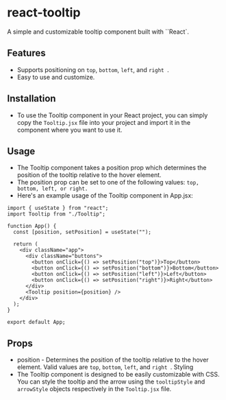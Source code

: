# react-tooltip

A simple and customizable tooltip component built with ``React`.

## Features

- Supports positioning on `top`, `bottom`, `left`, and `right `.
- Easy to use and customize.

## Installation

- To use the Tooltip component in your React project, you can simply copy the `Tooltip.jsx` file into your project and import it in the component where you want to use it.

## Usage

- The Tooltip component takes a position prop which determines the position of the tooltip relative to the hover element.
- The position prop can be set to one of the following values: `top, bottom, left, or right.`
- Here's an example usage of the Tooltip component in App.jsx:

```
import { useState } from "react";
import Tooltip from "./Tooltip";

function App() {
  const [position, setPosition] = useState("");

  return (
    <div className="app">
      <div className="buttons">
        <button onClick={() => setPosition("top")}>Top</button>
        <button onClick={() => setPosition("bottom")}>Bottom</button>
        <button onClick={() => setPosition("left")}>Left</button>
        <button onClick={() => setPosition("right")}>Right</button>
      </div>
      <Tooltip position={position} />
    </div>
  );
}

export default App;

```

## Props

- position - Determines the position of the tooltip relative to the hover element. Valid values are `top`, `bottom`, `left`, and `right `.
  Styling
- The Tooltip component is designed to be easily customizable with CSS. You can style the tooltip and the arrow using the `tooltipStyle` and `arrowStyle` objects respectively in the `Tooltip.jsx` file.
